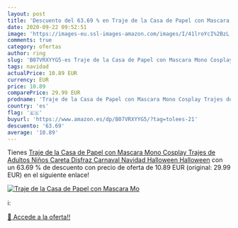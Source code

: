 ```yaml
---
layout: post
title: 'Descuento del 63.69 % en Traje de la Casa de Papel con Mascara Mo'
date: 2020-09-22 09:52:51
image: 'https://images-eu.ssl-images-amazon.com/images/I/41lroYcI%2BzL._SL200_.jpg'
comments: true
category: ofertas
author: ring
slug: 'B07VRXYYG5-es Traje de la Casa de Papel con Mascara Mono Cosplay Trajes...'
tags: navidad
actualPrice: 10.89 EUR
currency: EUR
price: 10.89
comparePrice: 29.99 EUR
prodname: 'Traje de la Casa de Papel con Mascara Mono Cosplay Trajes de Adultos Niños Careta Disfraz Carnaval Navidad Halloween Halloween'
country: 'es'
flag: '🇪🇸'
buyurl: 'https://www.amazon.es/dp/B07VRXYYG5/?tag=tolees-21'
descuento: '63.69'
average: '10.89'
---
```


Tienes [Traje de la Casa de Papel con Mascara Mono Cosplay Trajes de Adultos Niños Careta Disfraz Carnaval Navidad Halloween Halloween](https://www.amazon.es/dp/B07VRXYYG5/?tag=tolees-21) con un 63.69 % de descuento con precio de oferta de 10.89 EUR (original: 29.99 EUR) en el siguiente enlace!

[![Traje de la Casa de Papel con Mascara Mo](https://images-eu.ssl-images-amazon.com/images/I/41lroYcI%2BzL._SL200_.jpg)](https://www.amazon.es/dp/B07VRXYYG5/?tag=tolees-21)

ℹ️:


[🛒 Accede a la oferta!!](https://www.amazon.es/dp/B07VRXYYG5/?tag=tolees-21)
